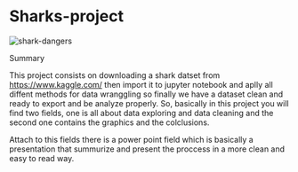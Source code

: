 # Sharks-project

![shark-dangers](https://user-images.githubusercontent.com/93143274/196374281-328bcb10-91f6-403a-8cb1-c0a5cac4ee4a.jpeg)



Summary


This project consists on downloading a shark datset from https://www.kaggle.com/ then import it to jupyter notebook and aplly all diffent methods for data wranggling so finally we have a dataset clean and ready to export and be analyze properly. So, basically in this project you will find two fields, one is all about data exploring and data cleaning and the second one contains the graphics and the colclusions. 

Attach to this fields there is a power point field which is basically a presentation that summurize and present the proccess in a more clean and easy to read way.




